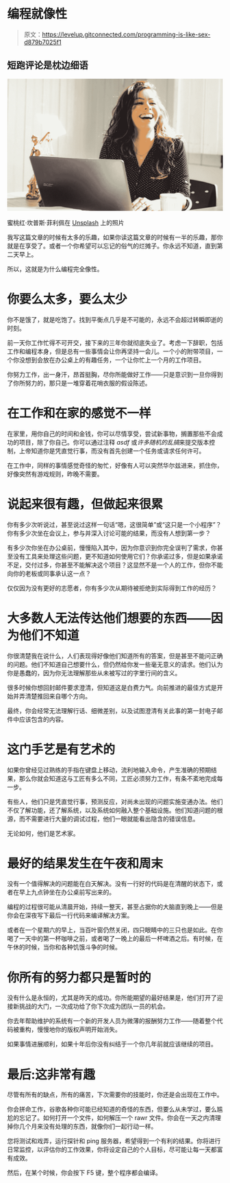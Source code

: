 # 编程就像性

> 原文：<https://levelup.gitconnected.com/programming-is-like-sex-d879b7025f1>

## 短跑评论是枕边细语

![](img/c6e6e36a96295bbb2003b431930c2bfa.png)

蜜桃红·坎普斯·菲利佩在 [Unsplash](https://unsplash.com?utm_source=medium&utm_medium=referral) 上的照片

我写这篇文章的时候有太多的乐趣，如果你读这篇文章的时候有一半的乐趣，那你就是在享受了。或者一个你希望可以忘记的俗气的烂摊子。你永远不知道，直到第二天早上。

所以，这就是为什么编程完全像性。

# 你要么太多，要么太少

你不是饿了，就是吃饱了。找到平衡点几乎是不可能的，永远不会超过转瞬即逝的时刻。

前一天你工作忙得不可开交，接下来的三年你就彻底失业了。考虑一下辞职，包括工作和编程本身，但是总有一些事情会让你再坚持一会儿。一个小的附带项目，一个你没想到会放在办公桌上的有趣任务，一个让你忙上一个月的工作项目。

你努力工作，出一身汗，昂首挺胸，尽你所能做好工作——只是意识到一旦你得到了你所努力的，那只是一堆穿着花哨衣服的假设陈述。

# 在工作和在家的感觉不一样

在家里，用你自己的时间和金钱，你可以尽情享受，尝试新事物，搁置那些不会成功的项目，除了你自己。你可以通过注释 *asdf* 或*许多随机的乱搞*来提交版本控制，上帝知道你是凭直觉行事，而没有首先创建一个任务或请求任何许可。

在工作中，同样的事情感觉奇怪的匆忙，好像有人可以突然华尔兹进来，抓住你，好像突然有游戏规则，昨晚不需要。

# 说起来很有趣，但做起来很累

你有多少次听说过，甚至说过这样一句话“嗯，这很简单”或“这只是一个小程序”？你有多少次坐在会议上，参与并深入讨论可能的结果，而没有人想到第一步？

有多少次你坐在办公桌前，慢慢陷入其中，因为你意识到你完全误判了需求，你甚至没有工具来处理这些问题，更不知道如何使用它们？你承诺过多，但是如果承诺不足，交付过多，你甚至不能解决这个项目？这显然不是一个人的工作，但你不能向你的老板或同事承认这一点？

仅仅因为没有更好的志愿者，你有多少次从期待被拒绝到实际得到工作的经历？

# 大多数人无法传达他们想要的东西——因为他们不知道

你很清楚我在说什么，人们表现得好像他们知道所有的答案，但是甚至不能问正确的问题。他们不知道自己想要什么，但仍然给你发一些毫无意义的请求。他们认为你是愚蠢的，因为你无法理解那些从未被写过的字里行间的含义。

很多时候你想回封邮件要求澄清，但知道这是白费力气。向前推进的最佳方式是开始并弄清楚推回来自哪个方向。

最终，你会经常无法理解行话、细微差别，以及试图澄清有关此事的第一封电子邮件中应该包含的内容。

# 这门手艺是有艺术的

如果你曾经见过熟练的手指在键盘上移动，流利地输入命令，产生准确的预期结果，那么你就会知道这与工匠有多么不同，工匠必须努力工作，有条不紊地完成每一步。

有些人，他们只是凭直觉行事，预测反应，对尚未出现的问题实施变通办法。他们不仅了解功能，还了解系统，以及系统如何融入整个基础设施。他们知道问题的根源，而不需要进行大量的调试过程，他们一眼就能看出隐含的错误信息。

无论如何，他们是艺术家。

# 最好的结果发生在午夜和周末

没有一个值得解决的问题能在白天解决。没有一行好的代码是在清醒的状态下，或者在早上九点钟坐在办公桌前写出来的。

编程的过程很可能从清晨开始，持续一整天，甚至占据你的大脑直到晚上——但是你会在深夜写下最后一行代码来编译解决方案。

或者在一个星期六的早上，当百叶窗仍然关闭，四只眼睛中的三只也是如此。在你喝了一天中的第一杯咖啡之前，或者喝了一晚上的最后一杯啤酒之后。有时候，在午休的时候，当你和各种饥饿斗争的时候。

# 你所有的努力都只是暂时的

没有什么是永恒的，尤其是昨天的成功。你所能期望的最好结果是，他们打开了迎接新挑战的大门，一次成功给了你下次成为团队一员的机会。

你去年帮助维护的系统有一个新的开发人员为微薄的报酬努力工作——随着整个代码被重构，慢慢地你的版权声明开始消失。

如果事情进展顺利，如果十年后你没有纠结于一个你几年前就应该继续的项目。

# 最后:这非常有趣

尽管有所有的缺点，所有的痛苦，下次需要你的技能时，你还是会出现在工作中。

你会拼命工作，谷歌各种你可能已经知道的奇怪的东西，但要么从未学过，要么尴尬的忘记了。如何打开一个文件，如何解压一个 rawr 文件。你会在一天之内清理掉你几个月来没有处理的东西，就像你们一起行动一样。

您将测试和戏弄，运行探针和 ping 服务器，希望得到一个有利的结果。你将进行日常监控，以评估你的工作效果，你将设定自己的个人目标，尽可能让每一天都富有成效。

然后，在某个时候，你会按下 F5 键，整个程序都会编译。